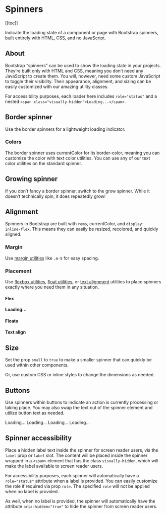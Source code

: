 # Spinners

<ClientOnly>
  <Teleport to=".bd-toc">

[[toc]]

  </Teleport>
</ClientOnly>

<div class="lead mb-5">

Indicate the loading state of a component or page with Bootstrap spinners, built entirely with HTML, CSS, and no JavaScript.

</div>

## About

Bootstrap “spinners” can be used to show the loading state in your projects. They’re built only with HTML and CSS, meaning you don’t need any JavaScript to create them. You will, however, need some custom JavaScript to toggle their visibility. Their appearance, alignment, and sizing can be easily customized with our amazing utility classes.

For accessibility purposes, each loader here includes `role="status"` and a nested `<span class="visually-hidden">Loading...</span>`.

## Border spinner

Use the border spinners for a lightweight loading indicator.

<HighlightCard>
  <BSpinner />
  <template #html>

```vue-html
<BSpinner />
```

  </template>
</HighlightCard>

### Colors

The border spinner uses currentColor for its border-color, meaning you can customize the color with text color utilities. You can use any of our text color utilities on the standard spinner.

<HighlightCard>
  <BSpinner variant="primary" class="me-2" />
  <BSpinner variant="secondary" class="me-2" />
  <BSpinner variant="success" class="me-2" />
  <BSpinner variant="danger" class="me-2" />
  <BSpinner variant="warning" class="me-2" />
  <BSpinner variant="info" class="me-2" />
  <BSpinner variant="light" class="me-2" />
  <BSpinner variant="dark" />
  <template #html>

```vue-html
<BSpinner variant="primary" />
<BSpinner variant="secondary" />
<BSpinner variant="success" />
<BSpinner variant="danger" />
<BSpinner variant="warning" />
<BSpinner variant="info" />
<BSpinner variant="light" />
<BSpinner variant="dark" />
```

  </template>
</HighlightCard>

## Growing spinner

If you don’t fancy a border spinner, switch to the grow spinner. While it doesn’t technically spin, it does repeatedly grow!

<HighlightCard>
  <BSpinner type="grow" />
  <template #html>

```vue-html
<BSpinner type="grow" />
```

  </template>
</HighlightCard>

<HighlightCard>
  <BSpinner type="grow" variant="primary" class="me-2" />
  <BSpinner type="grow" variant="secondary" class="me-2" />
  <BSpinner type="grow" variant="success" class="me-2" />
  <BSpinner type="grow" variant="danger" class="me-2" />
  <BSpinner type="grow" variant="warning" class="me-2" />
  <BSpinner type="grow" variant="info" class="me-2" />
  <BSpinner type="grow" variant="light" class="me-2" />
  <BSpinner type="grow" variant="dark" class="me-2" />
  <template #html>

```vue-html
<BSpinner type="grow" variant="primary" />
<BSpinner type="grow" variant="secondary" />
<BSpinner type="grow" variant="success" />
<BSpinner type="grow" variant="danger" />
<BSpinner type="grow" variant="warning" />
<BSpinner type="grow" variant="info" />
<BSpinner type="grow" variant="light" />
<BSpinner type="grow" variant="dark" />
```

  </template>
</HighlightCard>

## Alignment

Spinners in Bootstrap are built with `rem`s, currentColor, and `display: inline-flex`. This means they can easily be resized, recolored, and quickly aligned.

### Margin

Use [margin utilities](https://getbootstrap.com/docs/5.3/utilities/spacing/) like `.m-5` for easy spacing.

<HighlightCard>
  <BSpinner class="m-5" />
  <template #html>

```vue-html
<BSpinner class="m-5" />
```

  </template>
</HighlightCard>

### Placement

Use [flexbox utilities](https://getbootstrap.com/docs/5.3/utilities/flex/), [float utilities](https://getbootstrap.com/docs/5.3/utilities/float/), or [text alignment](https://getbootstrap.com/docs/5.3/utilities/text/) utilities to place spinners exactly where you need them in any situation.

#### Flex

<HighlightCard class="mt-2">
  <div class="d-flex justify-content-center">
    <BSpinner />
  </div>
  <template #html>

```vue-html
<div class="d-flex justify-content-center">
  <BSpinner />
</div>
```

  </template>
</HighlightCard>

<HighlightCard>
  <div class="d-flex align-items-center">
    <strong>Loading...</strong>
    <BSpinner class="ms-auto" />
  </div>
  <template #html>

```vue-html
<div class="d-flex align-items-center">
  <strong>Loading...</strong>
  <BSpinner class="ms-auto" />
</div>
```

  </template>
</HighlightCard>

#### Floats

<HighlightCard class="mt-2">
  <div class="clearfix">
    <BSpinner class="float-end" />
  </div>
  <template #html>

```vue-html
<div class="clearfix">
  <BSpinner class="float-end" />
</div>
```

  </template>
</HighlightCard>

#### Text align

<HighlightCard class="mt-2">
  <div class="text-center">
    <BSpinner />
  </div>
  <template #html>

```vue-html
<div class="text-center">
  <BSpinner />
</div>
```

  </template>
</HighlightCard>

## Size

Set the prop `small` to `true` to make a smaller spinner that can quickly be used within other components.

<HighlightCard>
  <BSpinner small class="me-2" />
  <BSpinner small type="grow" />
  <template #html>

```vue-html
<BSpinner small label="Small spinner" />
<BSpinner small label="Small spinner" type="grow" />
```

  </template>
</HighlightCard>

Or, use custom CSS or inline styles to change the dimensions as needed.

<HighlightCard>
  <BSpinner style="width: 3rem; height: 3rem;" class="me-2" label="Large Spinner" />
  <BSpinner style="width: 3rem; height: 3rem;" label="Large Spinner" type="grow" />
  <template #html>

```vue-html
<BSpinner style="width: 3rem; height: 3rem;" label="Large Spinner" />
<BSpinner style="width: 3rem; height: 3rem;" label="Large Spinner" type="grow" />
```

  </template>
</HighlightCard>

## Buttons

Use spinners within buttons to indicate an action is currently processing or taking place. You may also swap the text out of the spinner element and utilize button text as needed.

<HighlightCard>
  <BButton variant="primary" disabled class="me-2">
    <BSpinner small />
    <span class="visually-hidden">Loading...</span>
  </BButton>
  <BButton variant="primary" disabled>
    <BSpinner small />
    Loading...
  </BButton>
  <template #html>

```vue-html
<BButton variant="primary" disabled>
  <BSpinner small />
  <span class="visually-hidden">Loading...</span>
</BButton>

<BButton variant="primary" disabled>
  <BSpinner small />
  Loading...
</BButton>
```

  </template>
</HighlightCard>

<HighlightCard>
  <BButton variant="primary" disabled class="me-2">
    <BSpinner small type="grow" />
    <span class="visually-hidden">Loading...</span>
  </BButton>
  <BButton variant="primary" disabled>
    <BSpinner small type="grow" />
    Loading...
  </BButton>
  <template #html>

```vue-html
<BButton variant="primary" disabled>
  <BSpinner small type="grow" />
  <span class="visually-hidden">Loading...</span>
</BButton>

<BButton variant="primary" disabled>
  <BSpinner small type="grow" />
  Loading...
</BButton>
```

  </template>
</HighlightCard>

## Spinner accessibility

Place a hidden label text inside the spinner for screen reader users, via the `label` prop or `label` slot. The content will be placed inside the spinner wrapped in a `<span>` element that has the class `visually-hidden`, which will make the label available to screen reader users.

For accessibility purposes, each spinner will automatically have a `role="status"` attribute when a label is provided. You can easily customize the role if required via prop `role`. The specified `role` will not be applied when no label is provided.

As well, when no label is provided, the spinner will automatically have the attribute `aria-hidden="true"` to hide the spinner from screen reader users.

<ComponentReference :data="data" />

<script setup lang="ts">
import {data} from '../../data/components/spinner.data'
import ComponentReference from '../../components/ComponentReference.vue'
import HighlightCard from '../../components/HighlightCard.vue'
import {BCard, BCardBody, BButton, BSpinner} from 'bootstrap-vue-next'
</script>
